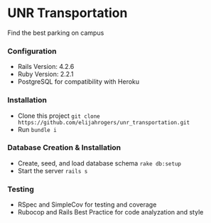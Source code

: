 # UNR Transportation

Find the best parking on campus

### Configuration

* Rails Version: 4.2.6
* Ruby Version: 2.2.1
* PostgreSQL for compatibility with Heroku

### Installation

* Clone this project `git clone https://github.com/elijahrogers/unr_transportation.git`
* Run `bundle i`

### Database Creation & Installation

* Create, seed, and load database schema `rake db:setup`
* Start the server `rails s`

### Testing

* RSpec and SimpleCov for testing and coverage
* Rubocop and Rails Best Practice for code analyzation and style
